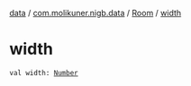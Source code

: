 [data](../../index.md) / [com.molikuner.nigb.data](../index.md) / [Room](index.md) / [width](./width.md)

# width

`val width: `[`Number`](https://kotlinlang.org/api/latest/jvm/stdlib/kotlin/-number/index.html)